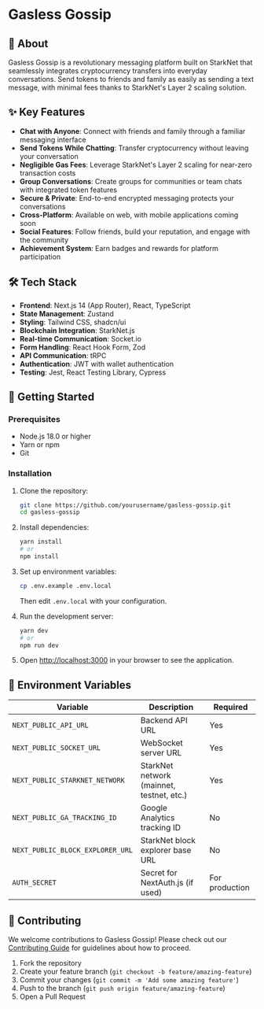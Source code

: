 # Gasless Gossip

## 🚀 About

Gasless Gossip is a revolutionary messaging platform built on StarkNet that seamlessly integrates cryptocurrency transfers into everyday conversations. Send tokens to friends and family as easily as sending a text message, with minimal fees thanks to StarkNet's Layer 2 scaling solution.

## ✨ Key Features

- **Chat with Anyone**: Connect with friends and family through a familiar messaging interface
- **Send Tokens While Chatting**: Transfer cryptocurrency without leaving your conversation
- **Negligible Gas Fees**: Leverage StarkNet's Layer 2 scaling for near-zero transaction costs
- **Group Conversations**: Create groups for communities or team chats with integrated token features
- **Secure & Private**: End-to-end encrypted messaging protects your conversations
- **Cross-Platform**: Available on web, with mobile applications coming soon
- **Social Features**: Follow friends, build your reputation, and engage with the community
- **Achievement System**: Earn badges and rewards for platform participation

## 🛠️ Tech Stack

- **Frontend**: Next.js 14 (App Router), React, TypeScript
- **State Management**: Zustand
- **Styling**: Tailwind CSS, shadcn/ui
- **Blockchain Integration**: StarkNet.js
- **Real-time Communication**: Socket.io
- **Form Handling**: React Hook Form, Zod
- **API Communication**: tRPC
- **Authentication**: JWT with wallet authentication
- **Testing**: Jest, React Testing Library, Cypress

## 🏁 Getting Started

### Prerequisites

- Node.js 18.0 or higher
- Yarn or npm
- Git

### Installation

1. Clone the repository:
   ```bash
   git clone https://github.com/yourusername/gasless-gossip.git
   cd gasless-gossip
   ```

2. Install dependencies:
   ```bash
   yarn install
   # or
   npm install
   ```

3. Set up environment variables:
   ```bash
   cp .env.example .env.local
   ```
   Then edit `.env.local` with your configuration.

4. Run the development server:
   ```bash
   yarn dev
   # or
   npm run dev
   ```

5. Open [http://localhost:3000](http://localhost:3000) in your browser to see the application.

## 🔧 Environment Variables

| Variable | Description | Required |
|----------|-------------|----------|
| `NEXT_PUBLIC_API_URL` | Backend API URL | Yes |
| `NEXT_PUBLIC_SOCKET_URL` | WebSocket server URL | Yes |
| `NEXT_PUBLIC_STARKNET_NETWORK` | StarkNet network (mainnet, testnet, etc.) | Yes |
| `NEXT_PUBLIC_GA_TRACKING_ID` | Google Analytics tracking ID | No |
| `NEXT_PUBLIC_BLOCK_EXPLORER_URL` | StarkNet block explorer base URL | No |
| `AUTH_SECRET` | Secret for NextAuth.js (if used) | For production |

## 👥 Contributing

We welcome contributions to Gasless Gossip! Please check out our [Contributing Guide](CONTRIBUTING.md) for guidelines about how to proceed.

1. Fork the repository
2. Create your feature branch (`git checkout -b feature/amazing-feature`)
3. Commit your changes (`git commit -m 'Add some amazing feature'`)
4. Push to the branch (`git push origin feature/amazing-feature`)
5. Open a Pull Request